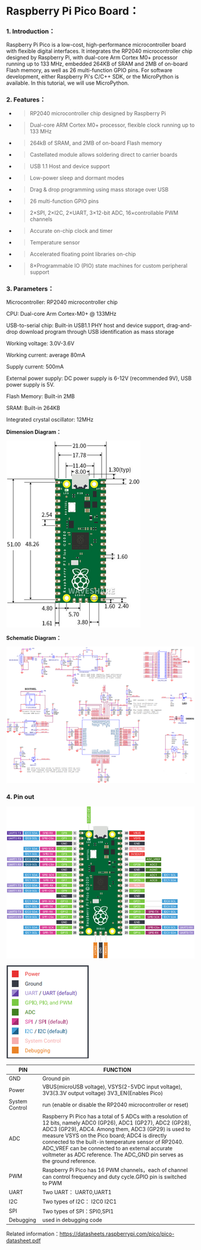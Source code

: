 # **Raspberry Pi Pico Board：**

### **1. Introduction：**

Raspberry Pi Pico is a low-cost, high-performance microcontroller board with flexible digital interfaces. It integrates the RP2040
microcontroller chip designed by Raspberry Pi, with dual-core Arm Cortex M0+ processor running up to 133 MHz, embedded 264KB of SRAM and 2MB of on-board Flash memory, as well as 26 multi-function GPIO pins. For software development, either Raspberry Pi's C/C++ SDK, or the MicroPython is available. In this tutorial, we will use MicroPython.

### **2. Features：**

  - > RP2040 microcontroller chip designed by Raspberry Pi

  - > Dual-core ARM Cortex M0+ processor, flexible clock running up to
    > 133 MHz

  - > 264kB of SRAM, and 2MB of on-board Flash memory

  - > Castellated module allows soldering direct to carrier boards

  - > USB 1.1 Host and device support

  - > Low-power sleep and dormant modes

  - > Drag & drop programming using mass storage over USB

  - > 26 multi-function GPIO pins

  - > 2×SPI, 2×I2C, 2×UART, 3×12-bit ADC, 16×controllable PWM channels

  - > Accurate on-chip clock and timer

  - > Temperature sensor

  - > Accelerated floating point libraries on-chip

  - > 8×Programmable IO (PIO) state machines for custom peripheral
    > support

<!-- end list -->

### **3. Parameters：**

Microcontroller: RP2040 microcontroller chip

CPU: Dual-core Arm Cortex-M0+ @ 133MHz

USB-to-serial chip: Built-in USB1.1 PHY host and device support, drag-and-drop download program through USB identification as mass storage

Working voltage: 3.0V-3.6V

Working current: average 80mA

Supply current: 500mA

External power supply: DC power supply is 6-12V (recommended 9V), USB power supply is 5V.

Flash Memory: Built-in 2MB

SRAM: Built-in 264KB

Integrated crystal oscillator: 12MHz

**Dimension Diagram：**

![](/media/38af7a27f3b12adccce407f568f51c92.png)

**Schematic Diagram：**

![](/media/b327f750b39a3ed2db1c3e127edf12d8.png)

### **4. Pin out**

![](/media/59e9b06497ffd329cbc61ed5d17d9a83.png)

![](/media/326433c17fd5dbaa51c01a9a88cb8706.png)

| PIN            | FUNCTION                                                     |
| -------------- | ------------------------------------------------------------ |
| GND            | Ground pin                                                   |
| Power          | VBUS(microUSB voltage), VSYS(2-5VDC input voltage), 3V3(3.3V output voltage) 3V3_EN(Enables Pico) |
| System Control | run (enable or disable the RP2040 microcontroller or reset)  |
| ADC            | Raspberry Pi Pico has a total of 5 ADCs with a resolution of 12 bits, namely ADC0 (GP26), ADC1 (GP27), ADC2 (GP28), ADC3 (GP29), ADC4. Among them, ADC3 (GP29) is used to measure VSYS on the Pico board; ADC4 is directly connected to the built-in temperature sensor of RP2040. ADC_VREF can be connected to an external accurate voltmeter as ADC reference. The ADC_GND pin serves as the ground reference. |
| PWM            | Raspberry Pi Pico has 16 PWM channels，each of channel can control frequency and duty cycle.GPIO pin is switched to PWM |
| UART           | Two UART： UART0,UART1                                       |
| I2C            | Two types of I2C： I2C0 I2C1                                 |
| SPI            | Two types of SPI：SPI0,SPI1                                  |
| Debugging      | used in debugging code                                       |


Related information：[<span class="underline">https://datasheets.raspberrypi.com/pico/pico-datasheet.pdf</span>](https://datasheets.raspberrypi.com/pico/pico-datasheet.pdf)
